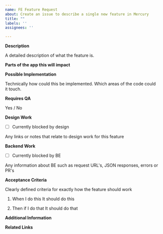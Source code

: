 ```yaml
---
name: FE Feature Request
about: Create an issue to describe a single new feature in Mercury
title: ""
labels: ''
assignees: ''

---
```


**Description**

A detailed description of what the feature is.

**Parts of the app this will impact**

**Possible Implementation**

Technically how could this be implemented. Which areas of the code could it touch.

**Requires QA**

Yes / No

**Design Work**

- [ ] Currently blocked by design

Any links or notes that relate to design work for this feature

**Backend Work**

- [ ] Currently blocked by BE

Any information about BE such as request URL's, JSON responses, errors or PR's

**Acceptance Criteria**

Clearly defined criteria for exactly how the feature should work

1. When I do this
    It should do this

2. Then if I do that
    It should do that

**Additional Information**

**Related Links**
